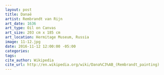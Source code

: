 ```yaml
---
layout: post
title: Danaë
artist: Rembrandt van Rijn
art_date: 1636
art_type: Oil on Canvas
art_size: 203 cm x 185 cm
art_location: Hermitage Museum, Russia
image: 11-12.jpg
date: 2016-11-12 12:00:00 -05:00
categories:
tags:
cite_author: Wikipedia
cite_url: http://en.wikipedia.org/wiki/Dana%C3%AB_(Rembrandt_painting)
---
```

